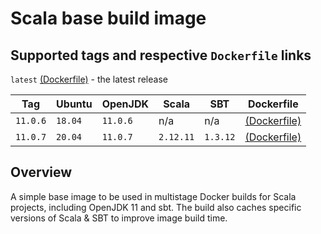 # Scala base build image

## Supported tags and respective `Dockerfile` links
`latest` [(Dockerfile)](https://github.com/topaztechnology/sbt-java11-build/blob/master/Dockerfile) - the latest release

|   Tag    | Ubuntu  | OpenJDK  |   Scala   |   SBT    | Dockerfile |
|----------|---------|----------|-----------|----------|------------|
| `11.0.6` | `18.04` | `11.0.6` |    n/a    |   n/a    | [(Dockerfile)](https://github.com/topaztechnology/sbt-java11-build/blob/11.0.6/Dockerfile) |
| `11.0.7` | `20.04` | `11.0.7` | `2.12.11` | `1.3.12` | [(Dockerfile)](https://github.com/topaztechnology/sbt-java11-build/blob/11.0.7/Dockerfile) |

## Overview

A simple base image to be used in multistage Docker builds for Scala projects, including OpenJDK 11 and sbt. The build also caches specific versions of Scala & SBT to improve image build time.
